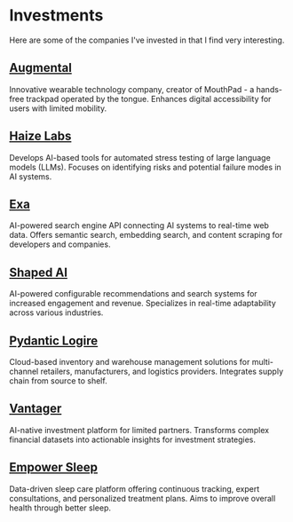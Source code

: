 # Investments

Here are some of the companies I've invested in that I find very interesting.

## [Augmental](https://www.augmental.tech/)

Innovative wearable technology company, creator of MouthPad - a hands-free trackpad operated by the tongue. Enhances digital accessibility for users with limited mobility.

## [Haize Labs](https://haizelabs.com/)

Develops AI-based tools for automated stress testing of large language models (LLMs). Focuses on identifying risks and potential failure modes in AI systems.

## [Exa](https://exa.ai/)

AI-powered search engine API connecting AI systems to real-time web data. Offers semantic search, embedding search, and content scraping for developers and companies.

## [Shaped AI](https://www.shaped.ai/)

AI-powered configurable recommendations and search systems for increased engagement and revenue. Specializes in real-time adaptability across various industries.

## [Pydantic Logire](https://logfire.pydantic.dev/)

Cloud-based inventory and warehouse management solutions for multi-channel retailers, manufacturers, and logistics providers. Integrates supply chain from source to shelf.

## [Vantager](https://www.vantager.co/)

AI-native investment platform for limited partners. Transforms complex financial datasets into actionable insights for investment strategies.

## [Empower Sleep](https://www.empowersleep.com/)

Data-driven sleep care platform offering continuous tracking, expert consultations, and personalized treatment plans. Aims to improve overall health through better sleep.